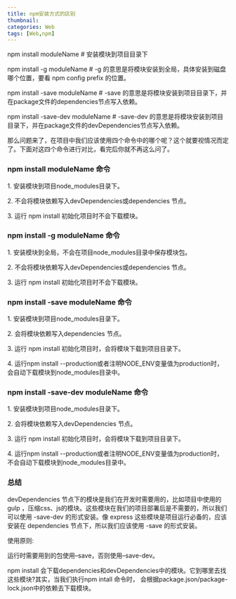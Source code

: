```yaml
---
title: npm安装方式的区别
thumbnail: 
categories: Web
tags: [Web,npm]
---
```

  

npm install moduleName # 安装模块到项目目录下

npm install -g moduleName # -g 的意思是将模块安装到全局，具体安装到磁盘哪个位置，要看 npm config prefix
的位置。

npm install -save moduleName # -save
的意思是将模块安装到项目目录下，并在package文件的dependencies节点写入依赖。

npm install -save-dev moduleName # -save-dev
的意思是将模块安装到项目目录下，并在package文件的devDependencies节点写入依赖。

  

那么问题来了，在项目中我们应该使用四个命令中的哪个呢？这个就要视情况而定了。下面对这四个命令进行对比，看完后你就不再这么问了。

### npm install moduleName 命令

1\. 安装模块到项目node_modules目录下。

  

2\. 不会将模块依赖写入devDependencies或dependencies 节点。

  

3\. 运行 npm install 初始化项目时不会下载模块。

### npm install -g moduleName 命令

1\. 安装模块到全局，不会在项目node_modules目录中保存模块包。

  

2\. 不会将模块依赖写入devDependencies或dependencies 节点。

  

3\. 运行 npm install 初始化项目时不会下载模块。

### npm install -save moduleName 命令

1\. 安装模块到项目node_modules目录下。

  

2\. 会将模块依赖写入dependencies 节点。

  

3\. 运行 npm install 初始化项目时，会将模块下载到项目目录下。

  

4\. 运行npm install
--production或者注明NODE_ENV变量值为production时，会自动下载模块到node_modules目录中。

### npm install -save-dev moduleName 命令

1\. 安装模块到项目node_modules目录下。

  

2\. 会将模块依赖写入devDependencies 节点。

  

3\. 运行 npm install 初始化项目时，会将模块下载到项目目录下。

  

4\. 运行npm install
--production或者注明NODE_ENV变量值为production时，不会自动下载模块到node_modules目录中。

### 总结

devDependencies 节点下的模块是我们在开发时需要用的，比如项目中使用的 gulp
，压缩css、js的模块。这些模块在我们的项目部署后是不需要的，所以我们可以使用 -save-dev 的形式安装。像 express
这些模块是项目运行必备的，应该安装在 dependencies 节点下，所以我们应该使用 -save 的形式安装。  

  

使用原则:

运行时需要用到的包使用–save，否则使用–save-dev。  

  

npm install 会下载dependencies和devDependencies中的模块。它到哪里去找这些模块?其实，当我们执行npm intall
命令时， 会根据package.json/package-lock.json中的依赖去下载模块。

